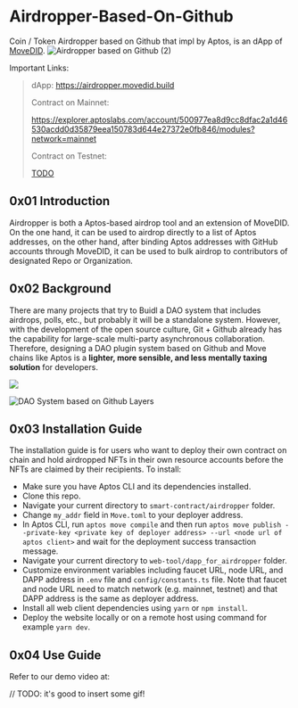 # Airdropper-Based-On-Github

Coin / Token Airdropper based on Github that impl by Aptos, is an dApp of [MoveDID](https://github.com/NonceGeek/MoveDID).
![Airdropper based on Github (2)](https://p.ipic.vip/24v8gs.png)

Important Links: 

> dApp: https://airdropper.movedid.build
>
> Contract on Mainnet:
>
> https://explorer.aptoslabs.com/account/500977ea8d9cc8dfac2a1d46530acdd0d35879eea150783d644e27372e0fb846/modules?network=mainnet
>
> Contract on Testnet: 
>
> [TODO](https://explorer.aptoslabs.com/account/0xdd3adff476fef28e9a3811c62e09b194e4aa8bf06ec8e8a3f16a600e937e6b0f/transactions)

## 0x01 Introduction

Airdropper is both a Aptos-based airdrop tool and an extension of MoveDID. On the one hand, it can be used to airdrop directly to a list of Aptos addresses, on the other hand, after binding Aptos addresses with GitHub accounts through MoveDID, it can be used to bulk airdrop to contributors of designated Repo or Organization.

## 0x02 Background

There are many projects that try to Buidl a DAO system that includes airdrops, polls, etc., but probably it will be a standalone system.
However, with the development of the open source culture, Git + Github already has the capability for large-scale multi-party asynchronous collaboration. 
Therefore, designing a DAO plugin system based on Github and Move chains like Aptos is a **lighter, more sensible, and less mentally taxing solution** for developers.

![](https://p.ipic.vip/01ih7b.png)

![DAO System based on Github Layers](https://p.ipic.vip/s01ak9.png)

## 0x03 Installation Guide

The installation guide is for users who want to deploy their own contract on chain and hold airdropped NFTs in their own resource accounts before the NFTs are claimed by their recipients. To install:
- Make sure you have Aptos CLI and its dependencies installed.
- Clone this repo.
- Navigate your current directory to `smart-contract/airdropper` folder.
- Change `my_addr` field in `Move.toml` to your deployer address.
- In Aptos CLI, run `aptos move compile` and then run `aptos move publish --private-key <private key of deployer address> --url <node url of aptos client>` and wait for the deployment success transaction message.
- Navigate your current directory to `web-tool/dapp_for_airdropper` folder.
- Customize environment variables including faucet URL, node URL, and DAPP address in `.env` file and `config/constants.ts` file. Note that faucet and node URL need to match network (e.g. mainnet, testnet) and that DAPP address is the same as deployer address. 
- Install all web client dependencies using `yarn` or `npm install`.
- Deploy the website locally or on a remote host using command for example `yarn dev`.


## 0x04 Use Guide
Refer to our demo video at: <URL>


// TODO: it's good to insert some gif!

